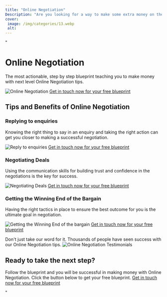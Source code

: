 ```yaml
---
title: "Online Negotiation"
Description: "Are you looking for a way to make some extra money on the side? Look no further! Our Online Negotiation resources can help you find the perfect online opportunities for you. Learn more about how to negotiate and make money online with our helpful resources."
cover: 
 image: /img/categories/13.webp
 alt: 
---
```


"<h1> Online Negotiation </h1>
<p>The most actionable, step by step blueprint teaching you to make money with next level Online Negotiation tips.</p>
<img src="onlineNegotiation.jpg" alt="Online Negotiation">
<a href="/contact" class="btn btn-primary">Get in touch now for your free blueprint</a>

<h2>Tips and Benefits of Online Negotiation</h2>
<h3>Replying to enquiries</h3>
<p>Knowing the right thing to say in an enquiry and taking the right action can get you closer to making a successful negotiation.</p> 
<img src="replyEnquiry.jpg" alt="Reply to enquiries"> 
<a href="/contact" class="btn btn-primary">Get in touch now for your free blueprint</a>

<h3>Negotiating Deals</h3>
<p>Using the communication skills for building trust and confidence in the negotiations is the key for success.</p> 
<img src="negotiatingDeals.jpg" alt="Negotiating Deals"> 
<a href="/contact" class="btn btn-primary">Get in touch now for your free blueprint</a>

<h3>Getting the Winning End of the Bargain</h3>
<p>Having the right tactics in place to ensure the best outcome for you is the ultimate goal in negotiation.</p> 
<img src="winningEnd.jpg" alt="Getting the Winning End of the bargain">
<a href="/contact" class="btn btn-primary">Get in touch now for your free blueprint</a>

<p>Don't just take our word for it. Thousands of people have seen success with our Online Negotiation tips. 
<img src="testimonials.jpg" alt="Online Negotiation Testimonials">

<h2>Ready to take the next step?</h2>
<p>Follow the blueprint and you will be successful in making money with Online Negotiation. Click the button below to get your free blueprint. 
<a href="/contact" class="btn btn-primary">Get in touch now for your free blueprint</a>
</p>"